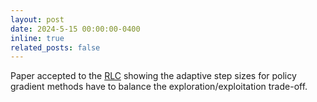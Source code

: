 ```yaml
---
layout: post
date: 2024-5-15 00:00:00-0400
inline: true
related_posts: false
---
```


Paper accepted to the [RLC](https://rl-conference.cc/) showing the adaptive step sizes for policy gradient methods have to balance the exploration/exploitation trade-off. 